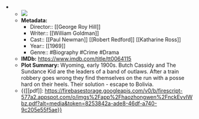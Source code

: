 - 
    - ![](https://m.media-amazon.com/images/M/MV5BMTkyMTM2NDk5Nl5BMl5BanBnXkFtZTgwNzY1NzEyMDE@._V1_SX300.jpg)  
    - **Metadata:**
        - Director:: [[George Roy Hill]]
        - Writer:: [[William Goldman]]
        - Cast:: [[Paul Newman]] [[Robert Redford]] [[Katharine Ross]]
        - Year:: [[1969]]
        - Genre:: #Biography #Crime #Drama
    - **IMDb:** https://www.imdb.com/title/tt0064115
    - **Plot Summary:** Wyoming, early 1900s. Butch Cassidy and The Sundance Kid are the leaders of a band of outlaws. After a train robbery goes wrong they find themselves on the run with a posse hard on their heels. Their solution - escape to Bolivia.
    - {{[[pdf]]: https://firebasestorage.googleapis.com/v0/b/firescript-577a2.appspot.com/o/imgs%2Fapp%2Fhaozhongwen%2FnckEvvIWbz.pdf?alt=media&token=8253842a-ade8-46df-a740-9c205e55f5ae}}
